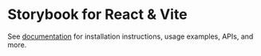 # Storybook for React & Vite

See [documentation](https://storybook.js.org/docs/8.0/get-started/react-vite?renderer=react) for installation instructions, usage examples, APIs, and more.
